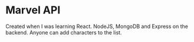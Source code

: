 # Marvel API
Created when I was learning React. NodeJS, MongoDB and Express on the backend. Anyone can add characters to the list. 
